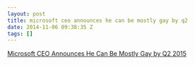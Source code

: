 ```yaml
---
layout: post
title: microsoft ceo announces he can be mostly gay by q2
date: 2014-11-06 09:38:35 Z
tags: []
---
```

[Microsoft CEO Announces He Can Be Mostly Gay by Q2 2015](http://www.atlbanana.com/microsoft-ceo-announces-he-can-be-mostly-gay-by-q2-2015/)

